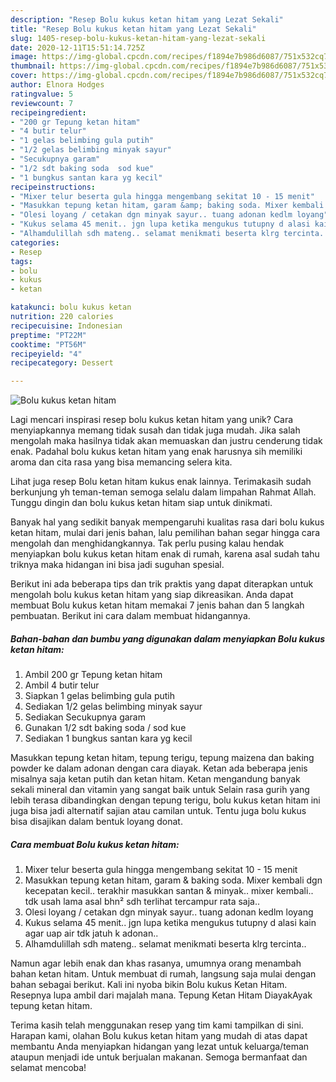 ```yaml
---
description: "Resep Bolu kukus ketan hitam yang Lezat Sekali"
title: "Resep Bolu kukus ketan hitam yang Lezat Sekali"
slug: 1405-resep-bolu-kukus-ketan-hitam-yang-lezat-sekali
date: 2020-12-11T15:51:14.725Z
image: https://img-global.cpcdn.com/recipes/f1894e7b986d6087/751x532cq70/bolu-kukus-ketan-hitam-foto-resep-utama.jpg
thumbnail: https://img-global.cpcdn.com/recipes/f1894e7b986d6087/751x532cq70/bolu-kukus-ketan-hitam-foto-resep-utama.jpg
cover: https://img-global.cpcdn.com/recipes/f1894e7b986d6087/751x532cq70/bolu-kukus-ketan-hitam-foto-resep-utama.jpg
author: Elnora Hodges
ratingvalue: 5
reviewcount: 7
recipeingredient:
- "200 gr Tepung ketan hitam"
- "4 butir telur"
- "1 gelas belimbing gula putih"
- "1/2 gelas belimbing minyak sayur"
- "Secukupnya garam"
- "1/2 sdt baking soda  sod kue"
- "1 bungkus santan kara yg kecil"
recipeinstructions:
- "Mixer telur beserta gula hingga mengembang sekitat 10 - 15 menit"
- "Masukkan tepung ketan hitam, garam &amp; baking soda. Mixer kembali dgn kecepatan kecil.. terakhir masukkan santan &amp; minyak.. mixer kembali.. tdk usah lama asal bhn² sdh terlihat tercampur rata saja.."
- "Olesi loyang / cetakan dgn minyak sayur.. tuang adonan kedlm loyang"
- "Kukus selama 45 menit.. jgn lupa ketika mengukus tutupny d alasi kain agar uap air tdk jatuh k adonan.."
- "Alhamdulillah sdh mateng.. selamat menikmati beserta klrg tercinta.."
categories:
- Resep
tags:
- bolu
- kukus
- ketan

katakunci: bolu kukus ketan 
nutrition: 220 calories
recipecuisine: Indonesian
preptime: "PT22M"
cooktime: "PT56M"
recipeyield: "4"
recipecategory: Dessert

---
```



![Bolu kukus ketan hitam](https://img-global.cpcdn.com/recipes/f1894e7b986d6087/751x532cq70/bolu-kukus-ketan-hitam-foto-resep-utama.jpg)

Lagi mencari inspirasi resep bolu kukus ketan hitam yang unik? Cara menyiapkannya memang tidak susah dan tidak juga mudah. Jika salah mengolah maka hasilnya tidak akan memuaskan dan justru cenderung tidak enak. Padahal bolu kukus ketan hitam yang enak harusnya sih memiliki aroma dan cita rasa yang bisa memancing selera kita.

Lihat juga resep Bolu ketan hitam kukus enak lainnya. Terimakasih sudah berkunjung yh teman-teman semoga selalu dalam limpahan Rahmat Allah. Tunggu dingin dan bolu kukus ketan hitam siap untuk dinikmati.

Banyak hal yang sedikit banyak mempengaruhi kualitas rasa dari bolu kukus ketan hitam, mulai dari jenis bahan, lalu pemilihan bahan segar hingga cara mengolah dan menghidangkannya. Tak perlu pusing kalau hendak menyiapkan bolu kukus ketan hitam enak di rumah, karena asal sudah tahu triknya maka hidangan ini bisa jadi suguhan spesial.


Berikut ini ada beberapa tips dan trik praktis yang dapat diterapkan untuk mengolah bolu kukus ketan hitam yang siap dikreasikan. Anda dapat membuat Bolu kukus ketan hitam memakai 7 jenis bahan dan 5 langkah pembuatan. Berikut ini cara dalam membuat hidangannya.

<!--inarticleads1-->

##### Bahan-bahan dan bumbu yang digunakan dalam menyiapkan Bolu kukus ketan hitam:

1. Ambil 200 gr Tepung ketan hitam
1. Ambil 4 butir telur
1. Siapkan 1 gelas belimbing gula putih
1. Sediakan 1/2 gelas belimbing minyak sayur
1. Sediakan Secukupnya garam
1. Gunakan 1/2 sdt baking soda / sod kue
1. Sediakan 1 bungkus santan kara yg kecil


Masukkan tepung ketan hitam, tepung terigu, tepung maizena dan baking powder ke dalam adonan dengan cara diayak. Ketan ada beberapa jenis misalnya saja ketan putih dan ketan hitam. Ketan mengandung banyak sekali mineral dan vitamin yang sangat baik untuk Selain rasa gurih yang lebih terasa dibandingkan dengan tepung terigu, bolu kukus ketan hitam ini juga bisa jadi alternatif sajian atau camilan untuk. Tentu juga bolu kukus bisa disajikan dalam bentuk loyang donat. 

<!--inarticleads2-->

##### Cara membuat Bolu kukus ketan hitam:

1. Mixer telur beserta gula hingga mengembang sekitat 10 - 15 menit
1. Masukkan tepung ketan hitam, garam &amp; baking soda. Mixer kembali dgn kecepatan kecil.. terakhir masukkan santan &amp; minyak.. mixer kembali.. tdk usah lama asal bhn² sdh terlihat tercampur rata saja..
1. Olesi loyang / cetakan dgn minyak sayur.. tuang adonan kedlm loyang
1. Kukus selama 45 menit.. jgn lupa ketika mengukus tutupny d alasi kain agar uap air tdk jatuh k adonan..
1. Alhamdulillah sdh mateng.. selamat menikmati beserta klrg tercinta..


Namun agar lebih enak dan khas rasanya, umumnya orang menambah bahan ketan hitam. Untuk membuat di rumah, langsung saja mulai dengan bahan sebagai berikut. Kali ini nyoba bikin Bolu kukus Ketan Hitam. Resepnya lupa ambil dari majalah mana. Tepung Ketan Hitam DiayakAyak tepung ketan hitam. 

Terima kasih telah menggunakan resep yang tim kami tampilkan di sini. Harapan kami, olahan Bolu kukus ketan hitam yang mudah di atas dapat membantu Anda menyiapkan hidangan yang lezat untuk keluarga/teman ataupun menjadi ide untuk berjualan makanan. Semoga bermanfaat dan selamat mencoba!
